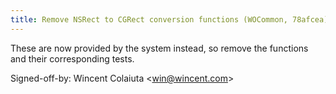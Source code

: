 ```yaml
---
title: Remove NSRect to CGRect conversion functions (WOCommon, 78afcea)
---
```


These are now provided by the system instead, so remove the functions and their corresponding tests.

Signed-off-by: Wincent Colaiuta &lt;win@wincent.com&gt;
